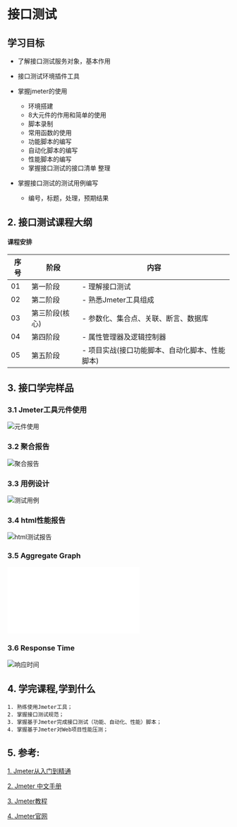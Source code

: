 # 接口测试

## 学习目标

- 了解接口测试服务对象，基本作用
- 接口测试环境插件工具
- 掌握jmeter的使用
  - 环境搭建
  - 8大元件的作用和简单的使用
  - 脚本录制
  - 常用函数的使用
  - 功能脚本的编写
  - 自动化脚本的编写
  - 性能脚本的编写
  - 掌握接口测试的接口清单 整理

- 掌握接口测试的测试用例编写
  - 编号，标题，处理，预期结果

## 2. 接口测试课程大纲

#### 课程安排

| 序号 | 阶段           | 内容                                           |
| ---- | -------------- | ---------------------------------------------- |
| 01   | 第一阶段       | - 理解接口测试                                 |
| 02   | 第二阶段       | - 熟悉Jmeter工具组成                           |
| 03   | 第三阶段(核心) | - 参数化、集合点、关联、断言、数据库           |
| 04   | 第四阶段       | - 属性管理器及逻辑控制器                       |
| 05   | 第五阶段       | - 项目实战(接口功能脚本、自动化脚本、性能脚本) |

## 3. 接口学完样品

### 3.1 Jmeter工具元件使用

![元件使用](/img/yuan.png)

### 3.2 聚合报告

![聚合报告](/img/aggrate.png)

### 3.3 用例设计

![测试用例](/img/test_case.png)

### 3.4 html性能报告

![html测试报告](/img/html.png)

### 3.5 Aggregate Graph

![监听器](/img/grapg.md)

### 3.6 Response Time

![响应时间](/img/response_time.png)

## 4. 学完课程,学到什么

```
1. 熟练使用Jmeter工具；
2. 掌握接口测试规范；
3. 掌握基于Jmeter完成接口测试（功能、自动化、性能）脚本；
4. 掌握基于Jmeter对Web项目性能压测；
```

## **5. 参考:**

[1. Jmeter从入门到精通](<https://www.hissummer.com/learn-jmeter/1169-jmeter>)

[2. Jmeter 中文手册]()

[3. Jmeter教程](<https://www.yiibai.com/jmeter/jmeter_best_practices.html>)

[4. Jmeter官网](http://jmeter.apache.org/)

